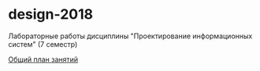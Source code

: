 # design-2018
Лабораторные работы дисциплины "Проектирование информационных систем" (7 семестр)

[Общий план занятий](https://github.com/stankin/design-2018/wiki)
